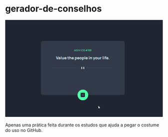 # gerador-de-conselhos

<img src="./src/images/teste-do-click.gif" alt="Exemplo de funcionamento do botão de click"/>

Apenas uma prática feita durante os estudos que ajuda a pegar o costume do uso no GitHub.

